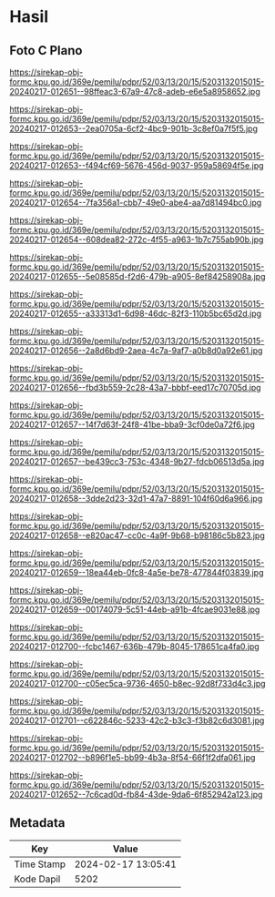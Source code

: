 # Hasil

## Foto C Plano

https://sirekap-obj-formc.kpu.go.id/369e/pemilu/pdpr/52/03/13/20/15/5203132015015-20240217-012651--98ffeac3-67a9-47c8-adeb-e6e5a8958652.jpg

https://sirekap-obj-formc.kpu.go.id/369e/pemilu/pdpr/52/03/13/20/15/5203132015015-20240217-012653--2ea0705a-6cf2-4bc9-901b-3c8ef0a7f5f5.jpg

https://sirekap-obj-formc.kpu.go.id/369e/pemilu/pdpr/52/03/13/20/15/5203132015015-20240217-012653--f494cf69-5676-456d-9037-959a58694f5e.jpg

https://sirekap-obj-formc.kpu.go.id/369e/pemilu/pdpr/52/03/13/20/15/5203132015015-20240217-012654--7fa356a1-cbb7-49e0-abe4-aa7d81494bc0.jpg

https://sirekap-obj-formc.kpu.go.id/369e/pemilu/pdpr/52/03/13/20/15/5203132015015-20240217-012654--608dea82-272c-4f55-a963-1b7c755ab90b.jpg

https://sirekap-obj-formc.kpu.go.id/369e/pemilu/pdpr/52/03/13/20/15/5203132015015-20240217-012655--5e08585d-f2d6-479b-a905-8ef84258908a.jpg

https://sirekap-obj-formc.kpu.go.id/369e/pemilu/pdpr/52/03/13/20/15/5203132015015-20240217-012655--a33313d1-6d98-46dc-82f3-110b5bc65d2d.jpg

https://sirekap-obj-formc.kpu.go.id/369e/pemilu/pdpr/52/03/13/20/15/5203132015015-20240217-012656--2a8d6bd9-2aea-4c7a-9af7-a0b8d0a92e61.jpg

https://sirekap-obj-formc.kpu.go.id/369e/pemilu/pdpr/52/03/13/20/15/5203132015015-20240217-012656--fbd3b559-2c28-43a7-bbbf-eed17c70705d.jpg

https://sirekap-obj-formc.kpu.go.id/369e/pemilu/pdpr/52/03/13/20/15/5203132015015-20240217-012657--14f7d63f-24f8-41be-bba9-3cf0de0a72f6.jpg

https://sirekap-obj-formc.kpu.go.id/369e/pemilu/pdpr/52/03/13/20/15/5203132015015-20240217-012657--be439cc3-753c-4348-9b27-fdcb06513d5a.jpg

https://sirekap-obj-formc.kpu.go.id/369e/pemilu/pdpr/52/03/13/20/15/5203132015015-20240217-012658--3dde2d23-32d1-47a7-8891-104f60d6a966.jpg

https://sirekap-obj-formc.kpu.go.id/369e/pemilu/pdpr/52/03/13/20/15/5203132015015-20240217-012658--e820ac47-cc0c-4a9f-9b68-b98186c5b823.jpg

https://sirekap-obj-formc.kpu.go.id/369e/pemilu/pdpr/52/03/13/20/15/5203132015015-20240217-012659--18ea44eb-0fc8-4a5e-be78-477844f03839.jpg

https://sirekap-obj-formc.kpu.go.id/369e/pemilu/pdpr/52/03/13/20/15/5203132015015-20240217-012659--00174079-5c51-44eb-a91b-4fcae9031e88.jpg

https://sirekap-obj-formc.kpu.go.id/369e/pemilu/pdpr/52/03/13/20/15/5203132015015-20240217-012700--fcbc1467-636b-479b-8045-178651ca4fa0.jpg

https://sirekap-obj-formc.kpu.go.id/369e/pemilu/pdpr/52/03/13/20/15/5203132015015-20240217-012700--c05ec5ca-9736-4650-b8ec-92d8f733d4c3.jpg

https://sirekap-obj-formc.kpu.go.id/369e/pemilu/pdpr/52/03/13/20/15/5203132015015-20240217-012701--c622846c-5233-42c2-b3c3-f3b82c6d3081.jpg

https://sirekap-obj-formc.kpu.go.id/369e/pemilu/pdpr/52/03/13/20/15/5203132015015-20240217-012702--b896f1e5-bb99-4b3a-8f54-66f1f2dfa061.jpg

https://sirekap-obj-formc.kpu.go.id/369e/pemilu/pdpr/52/03/13/20/15/5203132015015-20240217-012652--7c6cad0d-fb84-43de-9da6-6f852942a123.jpg


## Metadata

| Key        | Value               |
| ---------- | ------------------- |
| Time Stamp | 2024-02-17 13:05:41 |
| Kode Dapil | 5202                |



